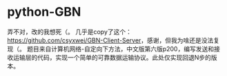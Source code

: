 # python-GBN
弄不对，改的我想死（。
几乎是copy了这个：<https://github.com/csyxwei/GBN-Client-Server>，感谢，但我为啥还是没法复现（。
题目来自计算机网络-自定向下方法，中文版第六版p200，编写发送和接收运输层的代码，实现一个简单的可靠数据运输协议。此处仅实现回退N步的版本。
